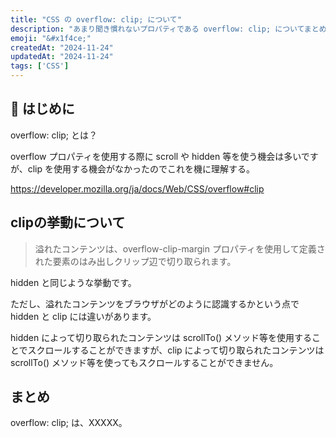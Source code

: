 ```yaml
---
title: "CSS の overflow: clip; について"
description: "あまり聞き慣れないプロパティである overflow: clip; についてまとめる。"
emoji: "&#x1f4ce;"
createdAt: "2024-11-24"
updatedAt: "2024-11-24"
tags: ['CSS']
---
```


## &#x1f64b; はじめに

overflow: clip; とは？

overflow プロパティを使用する際に scroll や hidden 等を使う機会は多いですが、clip を使用する機会がなかったのでこれを機に理解する。

https://developer.mozilla.org/ja/docs/Web/CSS/overflow#clip

## clipの挙動について

> 溢れたコンテンツは、overflow-clip-margin プロパティを使用して定義された要素のはみ出しクリップ辺で切り取られます。

hidden と同じような挙動です。

ただし、溢れたコンテンツをブラウザがどのように認識するかという点で hidden と clip には違いがあります。

hidden によって切り取られたコンテンツは scrollTo() メソッド等を使用することでスクロールすることができますが、clip によって切り取られたコンテンツは scrollTo() メソッド等を使ってもスクロールすることができません。

## まとめ

overflow: clip; は、XXXXX。
